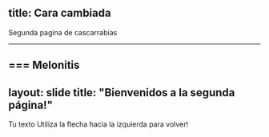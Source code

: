 title: Cara cambiada
----------
Segunda pagina de cascarrabias

---
===
Melonitis
---
layout: slide
title: "Bienvenidos a la segunda página!"
---
Tu texto
Utiliza la flecha hacia la izquierda para volver!
